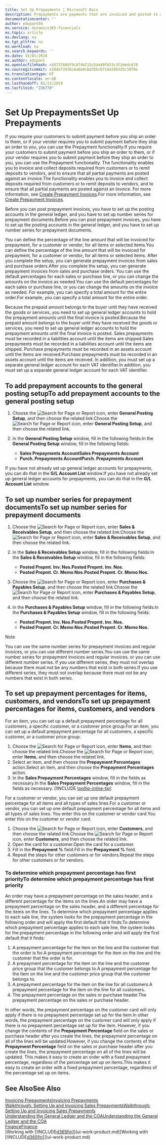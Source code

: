 ```yaml
---
title: Set Up Prepayments | Microsoft Docs
description: Prepayments are payments that are invoiced and posted to a sales or purchase prepayment order before final invoicing. You might require a deposit before you manufacture items to order, or you might require payment before you ship items to a customer. The prepayments functionality enables you to invoice and collect deposits required from customers or to remit deposits to vendors. Thus, you can ensure that all payments are posted against an invoice.
documentationcenter: ''
author: edupont04
ms.service: dynamics365-financials
ms.topic: article
ms.devlang: na
ms.tgt_pltfrm: na
ms.workload: na
ms.search.keywords: ''
ms.date: 15/01/2018
ms.author: edupont
ms.openlocfilehash: cb5737609f9c8f4b215c5da89fb53c3f3dedc670
ms.sourcegitcommit: e10de72476c6a6e0cbd35bcb714a29b535c39f0e
ms.translationtype: HT
ms.contentlocale: en-GB
ms.lasthandoff: 01/21/2019
ms.locfileid: "236770"
---
```

# <a name="set-up-prepayments"></a><span data-ttu-id="630d7-106">Set Up Prepayments</span><span class="sxs-lookup"><span data-stu-id="630d7-106">Set Up Prepayments</span></span>
<span data-ttu-id="630d7-107">If you require your customers to submit payment before you ship an order to them, or if your vendor requires you to submit payment before they ship an order to you, you can use the Prepayment functionality.</span><span class="sxs-lookup"><span data-stu-id="630d7-107">If you require your customers to submit payment before you ship an order to them, or if your vendor requires you to submit payment before they ship an order to you, you can use the Prepayment functionality.</span></span> <span data-ttu-id="630d7-108">The functionality enables you to invoice and collect deposits required from customers or to remit deposits to vendors, and to ensure that all partial payments are posted against an invoice.</span><span class="sxs-lookup"><span data-stu-id="630d7-108">The functionality enables you to invoice and collect deposits required from customers or to remit deposits to vendors, and to ensure that all partial payments are posted against an invoice.</span></span> <span data-ttu-id="630d7-109">For more information, see [Create Prepayment Invoices](finance-how-to-create-prepayment-invoices.md).</span><span class="sxs-lookup"><span data-stu-id="630d7-109">For more information, see [Create Prepayment Invoices](finance-how-to-create-prepayment-invoices.md).</span></span>

<span data-ttu-id="630d7-110">Before you can post prepayment invoices, you have to set up the posting accounts in the general ledger, and you have to set up number series for prepayment documents.</span><span class="sxs-lookup"><span data-stu-id="630d7-110">Before you can post prepayment invoices, you have to set up the posting accounts in the general ledger, and you have to set up number series for prepayment documents.</span></span>  

<span data-ttu-id="630d7-111">You can define the percentage of the line amount that will be invoiced for prepayment, for a customer or vendor, for all items or selected items.</span><span class="sxs-lookup"><span data-stu-id="630d7-111">You can define the percentage of the line amount that will be invoiced for prepayment, for a customer or vendor, for all items or selected items.</span></span> <span data-ttu-id="630d7-112">After you complete the setup, you can generate prepayment invoices from sales and purchase orders.</span><span class="sxs-lookup"><span data-stu-id="630d7-112">After you complete the setup, you can generate prepayment invoices from sales and purchase orders.</span></span> <span data-ttu-id="630d7-113">You can use the default percentages for each sales or purchase line, or you can change the amounts on the invoice as needed.</span><span class="sxs-lookup"><span data-stu-id="630d7-113">You can use the default percentages for each sales or purchase line, or you can change the amounts on the invoice as needed.</span></span> <span data-ttu-id="630d7-114">For example, you can specify a total amount for the entire order.</span><span class="sxs-lookup"><span data-stu-id="630d7-114">For example, you can specify a total amount for the entire order.</span></span>  

<span data-ttu-id="630d7-115">Because the prepaid amount belongs to the buyer until they have received the goods or services, you need to set up general ledger accounts to hold the prepayment amounts until the final invoice is posted.</span><span class="sxs-lookup"><span data-stu-id="630d7-115">Because the prepaid amount belongs to the buyer until they have received the goods or services, you need to set up general ledger accounts to hold the prepayment amounts until the final invoice is posted.</span></span> <span data-ttu-id="630d7-116">Sales prepayments must be recorded in a liabilities account until the items are shipped.</span><span class="sxs-lookup"><span data-stu-id="630d7-116">Sales prepayments must be recorded in a liabilities account until the items are shipped.</span></span> <span data-ttu-id="630d7-117">Purchase prepayments must be recorded in an assets account until the items are received.</span><span class="sxs-lookup"><span data-stu-id="630d7-117">Purchase prepayments must be recorded in an assets account until the items are received.</span></span> <span data-ttu-id="630d7-118">In addition, you must set up a separate general ledger account for each VAT identifier.</span><span class="sxs-lookup"><span data-stu-id="630d7-118">In addition, you must set up a separate general ledger account for each VAT identifier.</span></span>

## <a name="to-add-prepayment-accounts-to-the-general-posting-setup"></a><span data-ttu-id="630d7-119">To add prepayment accounts to the general posting setup</span><span class="sxs-lookup"><span data-stu-id="630d7-119">To add prepayment accounts to the general posting setup</span></span>  

1. <span data-ttu-id="630d7-120">Choose the ![Search for Page or Report](media/ui-search/search_small.png "Search for Page or Report icon") icon, enter **General Posting Setup**, and then choose the related link.</span><span class="sxs-lookup"><span data-stu-id="630d7-120">Choose the ![Search for Page or Report](media/ui-search/search_small.png "Search for Page or Report icon") icon, enter **General Posting Setup**, and then choose the related link.</span></span>
2. <span data-ttu-id="630d7-121">In the **General Posting Setup** window, fill in the following fields:</span><span class="sxs-lookup"><span data-stu-id="630d7-121">In the **General Posting Setup** window, fill in the following fields:</span></span>  

    - <span data-ttu-id="630d7-122">**Sales Prepayments Account**</span><span class="sxs-lookup"><span data-stu-id="630d7-122">**Sales Prepayments Account**</span></span>  
    - <span data-ttu-id="630d7-123">**Purch. Prepayments Account**</span><span class="sxs-lookup"><span data-stu-id="630d7-123">**Purch. Prepayments Account**</span></span>  

<span data-ttu-id="630d7-124">If you have not already set up general ledger accounts for prepayments, you can do that in the **G/L Account List** window.</span><span class="sxs-lookup"><span data-stu-id="630d7-124">If you have not already set up general ledger accounts for prepayments, you can do that in the **G/L Account List** window.</span></span>  

## <a name="to-set-up-number-series-for-prepayment-documents"></a><span data-ttu-id="630d7-125">To set up number series for prepayment documents</span><span class="sxs-lookup"><span data-stu-id="630d7-125">To set up number series for prepayment documents</span></span>  

1. <span data-ttu-id="630d7-126">Choose the ![Search for Page or Report](media/ui-search/search_small.png "Search for Page or Report icon") icon, enter **Sales & Receivables Setup**, and then choose the related link.</span><span class="sxs-lookup"><span data-stu-id="630d7-126">Choose the ![Search for Page or Report](media/ui-search/search_small.png "Search for Page or Report icon") icon, enter **Sales & Receivables Setup**, and then choose the related link.</span></span>
2. <span data-ttu-id="630d7-127">In the **Sales & Receivables Setup** window, fill in the following fields:</span><span class="sxs-lookup"><span data-stu-id="630d7-127">In the **Sales & Receivables Setup** window, fill in the following fields:</span></span>  

   - <span data-ttu-id="630d7-128">**Posted Prepmt. Inv. Nos.**</span><span class="sxs-lookup"><span data-stu-id="630d7-128">**Posted Prepmt. Inv. Nos.**</span></span>
   - <span data-ttu-id="630d7-129">**Posted Prepmt. Cr. Memo Nos.**</span><span class="sxs-lookup"><span data-stu-id="630d7-129">**Posted Prepmt. Cr. Memo Nos.**</span></span>

1. <span data-ttu-id="630d7-130">Choose the ![Search for Page or Report](media/ui-search/search_small.png "Search for Page or Report icon") icon, enter **Purchases & Payables Setup**, and then choose the related link.</span><span class="sxs-lookup"><span data-stu-id="630d7-130">Choose the ![Search for Page or Report](media/ui-search/search_small.png "Search for Page or Report icon") icon, enter **Purchases & Payables Setup**, and then choose the related link.</span></span>
2. <span data-ttu-id="630d7-131">In the **Purchases & Payables Setup** window, fill in the following fields:</span><span class="sxs-lookup"><span data-stu-id="630d7-131">In the **Purchases & Payables Setup** window, fill in the following fields:</span></span>

    - <span data-ttu-id="630d7-132">**Posted Prepmt. Inv. Nos.**</span><span class="sxs-lookup"><span data-stu-id="630d7-132">**Posted Prepmt. Inv. Nos.**</span></span>
    - <span data-ttu-id="630d7-133">**Posted Prepmt. Cr. Memo Nos.**</span><span class="sxs-lookup"><span data-stu-id="630d7-133">**Posted Prepmt. Cr. Memo Nos.**</span></span>

> [!NOTE]  
>  <span data-ttu-id="630d7-134">You can use the same number series for prepayment invoices and regular invoices, or you can use different number series.</span><span class="sxs-lookup"><span data-stu-id="630d7-134">You can use the same number series for prepayment invoices and regular invoices, or you can use different number series.</span></span> <span data-ttu-id="630d7-135">If you use different series, they must not overlap because there must not be any numbers that exist in both series.</span><span class="sxs-lookup"><span data-stu-id="630d7-135">If you use different series, they must not overlap because there must not be any numbers that exist in both series.</span></span>  

## <a name="to-set-up-prepayment-percentages-for-items-customers-and-vendors"></a><span data-ttu-id="630d7-136">To set up prepayment percentages for items, customers, and vendors</span><span class="sxs-lookup"><span data-stu-id="630d7-136">To set up prepayment percentages for items, customers, and vendors</span></span>  
<span data-ttu-id="630d7-137">For an item, you can set up a default prepayment percentage for all customers, a specific customer, or a customer price group.</span><span class="sxs-lookup"><span data-stu-id="630d7-137">For an item, you can set up a default prepayment percentage for all customers, a specific customer, or a customer price group.</span></span>  

1. <span data-ttu-id="630d7-138">Choose the ![Search for Page or Report](media/ui-search/search_small.png "Search for Page or Report icon") icon, enter **Items**, and then choose the related link.</span><span class="sxs-lookup"><span data-stu-id="630d7-138">Choose the ![Search for Page or Report](media/ui-search/search_small.png "Search for Page or Report icon") icon, enter **Items**, and then choose the related link.</span></span>
2. <span data-ttu-id="630d7-139">Select an item, and then choose the **Prepayment Percentages** action.</span><span class="sxs-lookup"><span data-stu-id="630d7-139">Select an item, and then choose the **Prepayment Percentages** action.</span></span>  
3. <span data-ttu-id="630d7-140">In the **Sales Prepayment Percentages** window, fill in the fields as necessary.</span><span class="sxs-lookup"><span data-stu-id="630d7-140">In the **Sales Prepayment Percentages** window, fill in the fields as necessary.</span></span> [!INCLUDE [tooltip-inline-tip](includes/tooltip-inline-tip_md.md)]

<span data-ttu-id="630d7-141">For a customer or vendor, you can set up one default prepayment percentage for all items and all types of sales lines.</span><span class="sxs-lookup"><span data-stu-id="630d7-141">For a customer or vendor, you can set up one default prepayment percentage for all items and all types of sales lines.</span></span> <span data-ttu-id="630d7-142">You enter this on the customer or vendor card.</span><span class="sxs-lookup"><span data-stu-id="630d7-142">You enter this on the customer or vendor card.</span></span>

1. <span data-ttu-id="630d7-143">Choose the ![Search for Page or Report](media/ui-search/search_small.png "Search for Page or Report icon") icon, enter **Customers**, and then choose the related link.</span><span class="sxs-lookup"><span data-stu-id="630d7-143">Choose the ![Search for Page or Report](media/ui-search/search_small.png "Search for Page or Report icon") icon, enter **Customers**, and then choose the related link.</span></span>
2. <span data-ttu-id="630d7-144">Open the card for a customer.</span><span class="sxs-lookup"><span data-stu-id="630d7-144">Open the card for a customer.</span></span>
3. <span data-ttu-id="630d7-145">Fill in the **Prepayment %** field.</span><span class="sxs-lookup"><span data-stu-id="630d7-145">Fill in the **Prepayment %** field.</span></span>
4. <span data-ttu-id="630d7-146">Repeat the steps for other customers or for vendors.</span><span class="sxs-lookup"><span data-stu-id="630d7-146">Repeat the steps for other customers or for vendors.</span></span>  

### <a name="to-determine-which-prepayment-percentage-has-first-priority"></a><span data-ttu-id="630d7-147">To determine which prepayment percentage has first priority</span><span class="sxs-lookup"><span data-stu-id="630d7-147">To determine which prepayment percentage has first priority</span></span>  
<span data-ttu-id="630d7-148">An order may have a prepayment percentage on the sales header, and a different percentage for the items on the lines.</span><span class="sxs-lookup"><span data-stu-id="630d7-148">An order may have a prepayment percentage on the sales header, and a different percentage for the items on the lines.</span></span> <span data-ttu-id="630d7-149">To determine which prepayment percentage applies to each sale line, the system looks for the prepayment percentage in the following order and will apply the first default that it finds:</span><span class="sxs-lookup"><span data-stu-id="630d7-149">To determine which prepayment percentage applies to each sale line, the system looks for the prepayment percentage in the following order and will apply the first default that it finds:</span></span>  
1. <span data-ttu-id="630d7-150">A prepayment percentage for the item on the line and the customer that the order is for.</span><span class="sxs-lookup"><span data-stu-id="630d7-150">A prepayment percentage for the item on the line and the customer that the order is for.</span></span>  
2. <span data-ttu-id="630d7-151">A prepayment percentage for the item on the line and the customer price group that the customer belongs to.</span><span class="sxs-lookup"><span data-stu-id="630d7-151">A prepayment percentage for the item on the line and the customer price group that the customer belongs to.</span></span>  
3. <span data-ttu-id="630d7-152">A prepayment percentage for the item on the line for all customers.</span><span class="sxs-lookup"><span data-stu-id="630d7-152">A prepayment percentage for the item on the line for all customers.</span></span>  
4. <span data-ttu-id="630d7-153">The prepayment percentage on the sales or purchase header.</span><span class="sxs-lookup"><span data-stu-id="630d7-153">The prepayment percentage on the sales or purchase header.</span></span>  

<span data-ttu-id="630d7-154">In other words, the prepayment percentage on the customer card will only apply if there is no prepayment percentage set up for the item.</span><span class="sxs-lookup"><span data-stu-id="630d7-154">In other words, the prepayment percentage on the customer card will only apply if there is no prepayment percentage set up for the item.</span></span> <span data-ttu-id="630d7-155">However, if you change the contents of the **Prepayment Percentage** field on the sales or purchase header after you create the lines, the prepayment percentage on all of the lines will be updated.</span><span class="sxs-lookup"><span data-stu-id="630d7-155">However, if you change the contents of the **Prepayment Percentage** field on the sales or purchase header after you create the lines, the prepayment percentage on all of the lines will be updated.</span></span> <span data-ttu-id="630d7-156">This makes it easy to create an order with a fixed prepayment percentage, regardless of the percentage set up on items.</span><span class="sxs-lookup"><span data-stu-id="630d7-156">This makes it easy to create an order with a fixed prepayment percentage, regardless of the percentage set up on items.</span></span>

## <a name="see-also"></a><span data-ttu-id="630d7-157">See Also</span><span class="sxs-lookup"><span data-stu-id="630d7-157">See Also</span></span>  
[<span data-ttu-id="630d7-158">Invoicing Prepayments</span><span class="sxs-lookup"><span data-stu-id="630d7-158">Invoicing Prepayments</span></span>](finance-invoice-prepayments.md)  
[<span data-ttu-id="630d7-159">Walkthrough: Setting Up and Invoicing Sales Prepayments</span><span class="sxs-lookup"><span data-stu-id="630d7-159">Walkthrough: Setting Up and Invoicing Sales Prepayments</span></span>](walkthrough-setting-up-and-invoicing-sales-prepayments.md)  
[<span data-ttu-id="630d7-160">Understanding the General Ledger and the COA</span><span class="sxs-lookup"><span data-stu-id="630d7-160">Understanding the General Ledger and the COA</span></span>](finance-general-ledger.md)  
[<span data-ttu-id="630d7-161">Finance</span><span class="sxs-lookup"><span data-stu-id="630d7-161">Finance</span></span>](finance.md)  
<span data-ttu-id="630d7-162">[Working with [!INCLUDE[d365fin](includes/d365fin_md.md)]](ui-work-product.md)</span><span class="sxs-lookup"><span data-stu-id="630d7-162">[Working with [!INCLUDE[d365fin](includes/d365fin_md.md)]](ui-work-product.md)</span></span>
